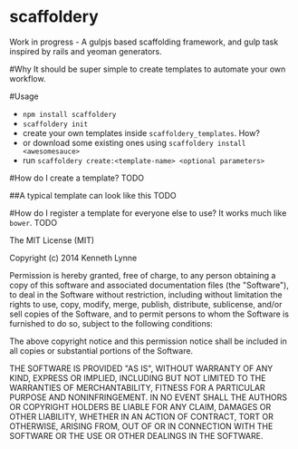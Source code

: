 scaffoldery
===========

Work in progress - A gulpjs based scaffolding framework, and gulp task inspired by rails and yeoman generators.

#Why
It should be super simple to create templates to automate your own workflow.

#Usage
- `npm install scaffoldery`
- `scaffoldery init`
- create your own templates inside `scaffoldery_templates`. How?
- or download some existing ones using `scaffoldery install <awesomesauce>`
- run `scaffoldery create:<template-name> <optional parameters>`

#How do I create a template?
TODO

##A typical template can look like this
TODO

#How do I register a template for everyone else to use?
It works much like `bower`.
TODO


The MIT License (MIT)

Copyright (c) 2014 Kenneth Lynne

Permission is hereby granted, free of charge, to any person obtaining a copy of
this software and associated documentation files (the "Software"), to deal in
the Software without restriction, including without limitation the rights to
use, copy, modify, merge, publish, distribute, sublicense, and/or sell copies of
the Software, and to permit persons to whom the Software is furnished to do so,
subject to the following conditions:

The above copyright notice and this permission notice shall be included in all
copies or substantial portions of the Software.

THE SOFTWARE IS PROVIDED "AS IS", WITHOUT WARRANTY OF ANY KIND, EXPRESS OR
IMPLIED, INCLUDING BUT NOT LIMITED TO THE WARRANTIES OF MERCHANTABILITY, FITNESS
FOR A PARTICULAR PURPOSE AND NONINFRINGEMENT. IN NO EVENT SHALL THE AUTHORS OR
COPYRIGHT HOLDERS BE LIABLE FOR ANY CLAIM, DAMAGES OR OTHER LIABILITY, WHETHER
IN AN ACTION OF CONTRACT, TORT OR OTHERWISE, ARISING FROM, OUT OF OR IN
CONNECTION WITH THE SOFTWARE OR THE USE OR OTHER DEALINGS IN THE SOFTWARE.
